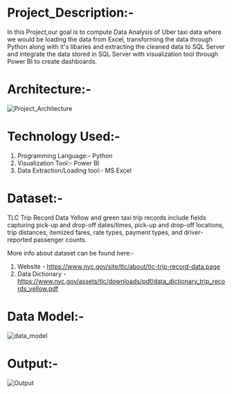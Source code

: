 # Project_Description:-
In this Project,our goal is to compute Data Analysis of Uber taxi data where we would be loading the data from Excel, transforming the data through Python along with it's libaries and extracting the cleaned data to SQL Server and integrate the data stored in SQL Server with visualization tool through Power BI to create dashboards.

# Architecture:-
![Project_Architecture](https://github.com/user-attachments/assets/f0b3bac0-76e5-48ec-a9c2-e17467ec495a)

# Technology Used:-
1. Programming Language:- Python
2. Visualization Tool:- Power BI
3. Data Extraction/Loading tool:- MS Excel

# Dataset:-
TLC Trip Record Data Yellow and green taxi trip records include fields capturing pick-up and drop-off dates/times, pick-up and drop-off locations, trip distances, itemized fares, rate types, payment types, and driver-reported passenger counts.

More info about dataset can be found here:-

1. Website - https://www.nyc.gov/site/tlc/about/tlc-trip-record-data.page
2. Data Dictionary - https://www.nyc.gov/assets/tlc/downloads/pdf/data_dictionary_trip_records_yellow.pdf

# Data Model:-
![data_model](https://github.com/user-attachments/assets/0401efa9-1950-4318-a287-1b2a42868bee)

# Output:-
![Output](https://github.com/user-attachments/assets/c5cf8836-3cd0-41b2-8238-006e43eae273)
